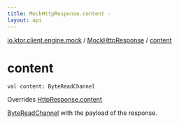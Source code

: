```yaml
---
title: MockHttpResponse.content - 
layout: api
---
```


<div class='api-docs-breadcrumbs'><a href="../index.html">io.ktor.client.engine.mock</a> / <a href="index.html">MockHttpResponse</a> / <a href="./content.html">content</a></div>

# content

<div class="signature"><code><span class="keyword">val </span><span class="identifier">content</span><span class="symbol">: </span><span class="identifier">ByteReadChannel</span></code></div>

Overrides <a href="../../io.ktor.client.response/-http-response/content.html">HttpResponse.content</a>

<a href="#">ByteReadChannel</a> with the payload of the response.

